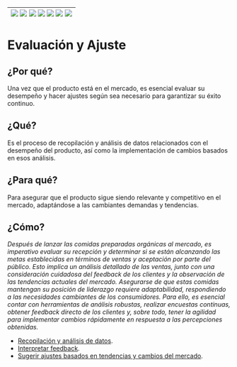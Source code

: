 <div align=right>

|[![](https://img.shields.io/badge/-Inicio-FFF?style=flat&logo=Emlakjet&logoColor=black)](/README.md) [![](https://img.shields.io/badge/-Introducción-FFF?style=flat)](/documentos/intro.md) [![](https://img.shields.io/badge/-Panorámica-FFF?style=flat)](/documentos/panorámica.md) [![](https://img.shields.io/badge/-Prompts-FFF?style=flat)](/documentos/prompts/README.md) [![](https://img.shields.io/badge/-Ingeniería_de_prompts-FFF?style=flat)](/documentos/ingenieriaDePrompts/README.md) [![](https://img.shields.io/badge/-Patrones-FFF?style=flat)](/documentos/ingenieriaDePrompts/patrones/README.md) [![](https://img.shields.io/badge/-casos_de_uso-FFF?style=flat)](/documentos/casosDeUso/README.md)|
|-|

</div>

# Evaluación y Ajuste

## ¿Por qué?

Una vez que el producto está en el mercado, es esencial evaluar su desempeño y hacer ajustes según sea necesario para garantizar su éxito continuo.

## ¿Qué?

Es el proceso de recopilación y análisis de datos relacionados con el desempeño del producto, así como la implementación de cambios basados en esos análisis.

## ¿Para qué?

Para asegurar que el producto sigue siendo relevante y competitivo en el mercado, adaptándose a las cambiantes demandas y tendencias.

## ¿Cómo?

*Después de lanzar las comidas preparadas orgánicas al mercado, es imperativo evaluar su recepción y determinar si se están alcanzando las metas establecidas en términos de ventas y aceptación por parte del público. Esto implica un análisis detallado de las ventas, junto con una consideración cuidadosa del feedback de los clientes y la observación de las tendencias actuales del mercado. Asegurarse de que estas comidas mantengan su posición de liderazgo requiere adaptabilidad, respondiendo a las necesidades cambiantes de los consumidores. Para ello, es esencial contar con herramientas de análisis robustas, realizar encuestas continuas, obtener feedback directo de los clientes y, sobre todo, tener la agilidad para implementar cambios rápidamente en respuesta a las percepciones obtenidas.*

- [Recopilación y análisis de datos](feedback.md).
- [Interpretar feedback](analisisInterpretacionFeedback.md).
- [Sugerir ajustes basados en tendencias y cambios del mercado](implementacionAjustes.md).
